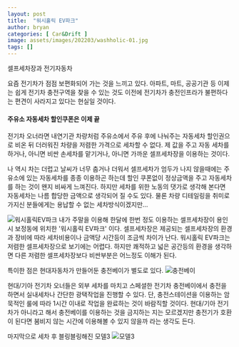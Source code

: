 ```yaml
---
layout: post
title:  "워시홀릭 EV파크"
author: bryan
categories: [ Car&Drift ]
image: assets/images/202203/washholic-01.jpg
tags: []
---
```


셀프세차장과 전기자동차

요즘 전기차가 점점 보편화되어 가는 것을 느끼고 있다.
아파트, 마트, 공공기관 등 이제는 쉽게 전기차 충전구역을 찾을 수 있는 것도 이전에 전기차가 충전인프라가 불편하다는 편견이 사라지고 있다는 현실일 것이다.

#### 주유소 자동세차 할인쿠폰은 이제 끝

전기차 오너라면 내연기관 차량처럼 주유소에서 주유 후에 나눠주는 자동세차 할인권으로 비온 뒤 더러워진 차량을 저렴한 가격으로 세차할 수 없다. 제 값을 주고 자동 세차를 하거나, 아니면 비싼 손세차를 맡기거나, 아니면 가까운 셀프세차장을 이용하는 것이다.

나 역시 차는 더럽고 날씨가 너무 춥거나 더워서 셀프세차가 엄두가 나지 않을때에는 주유소에 있는 자동세차를 종종 이용하곤 하는데 할인 쿠폰없이 정상금액을 주고 자동세차를 하는 것이 왠지 비싸게 느껴진다. 하지만 세차를 위한 노동의 댓가로 생각해 본다면 자동세차는 나름 합당한 금액으로 생각되어 질 수도 있다. 물론 차량 디테일링을 취미로 가지신 분들에게는 용납할 수 없는 세차방식이겠지만...


![워시홀릭EV파크](https://i.imgur.com/2FOdBJ9.jpg)
내가 주말을 이용해 한달에 한번 정도 이용하는 셀프세차장이 용인시 보정동에 위치한 '워시홀릭 EV파크' 이다.
셀프세차장은 제공되는 셀프세차장의 환경과 장비에 따라 세차비용이나 금액당 시간등이 조금씩 차이가 난다.
워시홀릭 EV파크는 저렴한 셀프세차장으로 보기에는 어렵다. 하지만 쾌적하고 넓은 공간등의 환경을 생각하면 다른 저렴한 셀프세차장보다 비싼부분은 어느정도 이해가 된다.


특이한 점은 현대자동차가 만들어둔 충전베이가 별도로 있다.
![충전베이](https://i.imgur.com/wmy2MHd.jpg)

현대/기아 전기차 오너들은 외부 세차를 마치고 스페셜한 전기차 충전베이에서 충전을 하면서 실내세차나 간단한 광택작업을 진행할 수 있다. 단, 충전스테이션을 이용하는 암묵적인 룰에 따라 1시간 이내로 작업을 완료하는 것이 바람직할 것이다.
현대/기아 전기차가 아니라고 해서 충전베이를 이용하는 것을 금지하는 지는 모르겠지만 충전기가 호환이 된다면 붐비지 않는 시간에 이용해볼 수 있지 않을까 라는 생각도 든다. 

마지막으로 세차 후 블링블링해진 모델3
![모델3](https://i.imgur.com/z0LXHMZ.jpg)

